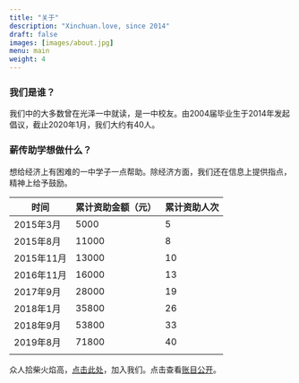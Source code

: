 ```yaml
---
title: "关于"
description: "Xinchuan.love, since 2014"
draft: false
images: [images/about.jpg]
menu: main
weight: 4
---
```


### 我们是谁？

我们中的大多数曾在光泽一中就读，是一中校友。由2004届毕业生于2014年发起倡议，截止2020年1月，我们大约有40人。

### 薪传助学想做什么？

想给经济上有困难的一中学子一点帮助。除经济方面，我们还在信息上提供指点，精神上给予鼓励。



| 时间       | 累计资助金额（元） | 累计资助人次 |
|------------|--------------------|--------------|
| 2015年3月  | 5000               | 5            |
| 2015年8月  | 11000              | 8            |
| 2015年11月 | 13000              | 10           |
| 2016年11月 | 16000              | 13           |
| 2017年9月  | 28000              | 19           |
| 2018年1月  | 35800              | 26           |
| 2018年9月  | 53800              | 33           |
| 2019年8月  | 71800              | 40           |
|            |                    |              |

众人拾柴火焰高，[点击此处](/join)，加入我们。点击查看[账目公开](/tags/账目公开/)。